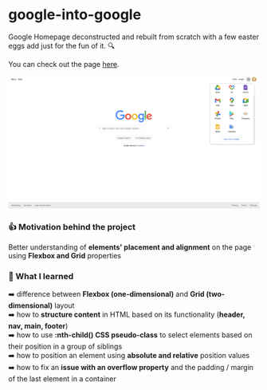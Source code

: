 # google-into-google

Google Homepage deconstructed and rebuilt from scratch with a few easter eggs add just for the fun of it. :mag:

You can check out the page [here](https://lara-isak.github.io/google-into-google/).

![](images/gh-screenshot.png)

### :thumbsup: Motivation behind the project
Better understanding of **elements' placement and alignment** on the page using **Flexbox and Grid** properties

### :seedling: What I learned
:arrow_right: difference between **Flexbox (one-dimensional)** and **Grid (two-dimensional)** layout </br>
:arrow_right: how to **structure content** in HTML based on its functionality (**header, nav, main, footer**) </br>
:arrow_right: how to use **:nth-child() CSS pseudo-class** to select elements based on their position in a group of siblings </br>
:arrow_right: how to position an element using **absolute and relative** position values </br>
:arrow_right: how to fix an **issue with an overflow property** and the padding / margin of the last element in a container



